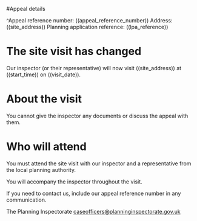 #Appeal details

^Appeal reference number: ((appeal_reference_number))
Address: ((site_address))
Planning application reference: ((lpa_reference))

# The site visit has changed

Our inspector (or their representative) will now visit ((site_address)) at ((start_time)) on ((visit_date)).

# About the visit

You cannot give the inspector any documents or discuss the appeal with them.

# Who will attend

You must attend the site visit with our inspector and a representative from the local planning authority.

You will accompany the inspector throughout the visit.

If you need to contact us, include our appeal reference number in any communication.

The Planning Inspectorate
caseofficers@planninginspectorate.gov.uk
